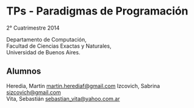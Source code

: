 TPs - Paradigmas de Programación
========

2° Cuatrimestre 2014

Departamento de Computación,  
Facultad de Ciencias Exactas y Naturales,  
Universidad de Buenos Aires.

Alumnos
-------

Heredia, Martin [martin.herediaf@gmail.com](mailto:martin.herediaf@gmail.com)
Izcovich, Sabrina [sizcovich@gmail.com](mailto:sizcovich@gmail.com)  
Vita, Sebastián [sebastian_vita@yahoo.com.ar](mailto:sebastian_vita@yahoo.com.ar)  
